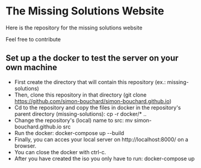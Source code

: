 # The Missing Solutions Website
Here is the repository for the missing solutions website

Feel free to contribute

## Set up a the docker to test the server on your own machine
* First create the directory that will contain this repository (ex.: missing-solutions)
* Then, clone this repository in that directory (git clone https://github.com/simon-bouchard/simon-bouchard.github.io)
* Cd to the repository and copy the files in docker in the repository's parent directory (missing-solutions): cp -r docker/\* .. 
* Change the repository's (local) name to src: mv simon-bouchard.github.io src
* Run the docker: docker-compose up --build
* Finally, you can acces your local server on http://localhost:8000/ on a browser.
* You can close the docker with ctrl-c.
* After you have created the iso you only have to run: docker-compose up


